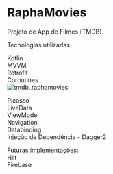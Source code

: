 # RaphaMovies


Projeto de App de Filmes (TMDB).

Tecnologias utilizadas:

Kotlin<br>
MVVM <br> 
Retrofit<br>
Coroutines<br>![tmdb_raphamovies](https://user-images.githubusercontent.com/77521831/145758088-7ced2d7d-978c-460f-8479-b9e675a6a4aa.PNG)

Picasso<br>
LiveData<br>
ViewModel<br>
Navigation<br>
Databinding<br>
Injeção de Dependência - Dagger2<br>

Futuras implementações: <br>
Hilt<br>
Firebase<br>







